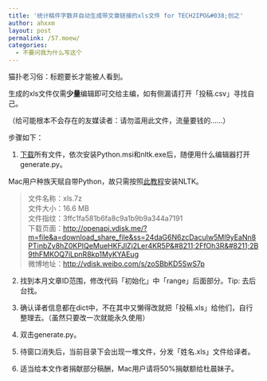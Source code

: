 ```yaml
---
title: '统计稿件字数并自动生成带文章链接的xls文件 for TECH2IPO&#038;创之'
author: ahxxm
layout: post
permalink: /57.moew/
categories:
  - 不要问我为什么写这个
---
```

猫扑老习俗：标题要长才能被人看到。

生成的xls文件仅需**少量**编辑即可交给主编，如有侧漏请打开「投稿.csv」寻找自己。

（给可能根本不会存在的友媒读者：请勿滥用此文件，流量要钱的……）

步骤如下：

1. <a href="http://openapi.vdisk.me/?m=file&a=download_share_file&ss=24daG6N6zcDacuIw5Ml9yEaNn8PTinbZy8hZ0KPIQeMueHKFJlZj2Ler4KR5P--2FfOh3R--2B9thFMKOQ7iLpnR8kp1MyKYAEug" target="_blank">下载</a>所有文件，依次安装Python.msi和nltk.exe后，随便用什么编辑器打开generate.py。

Mac用户种族天赋自带Python，故只需按照<a href="http://www.nltk.org/install.html%20" target="_blank">此教程</a>安装NLTK。

> 文件名称：xls.7z  
> 文件大小：16.6 MB  
> 文件指纹：3ffc1fa581b6fa8c9a1b9b9a344a7191  
> 下载页面：<a href="http://openapi.vdisk.me/?m=file&a=download_share_file&ss=24daG6N6zcDacuIw5Ml9yEaNn8PTinbZy8hZ0KPIQeMueHKFJlZj2Ler4KR5P--2FfOh3R--2B9thFMKOQ7iLpnR8kp1MyKYAEug" target="_blank">http://openapi.vdisk.me/?m=file&a=download_share_file&ss=24daG6N6zcDacuIw5Ml9yEaNn8PTinbZy8hZ0KPIQeMueHKFJlZj2Ler4KR5P&#8211;2FfOh3R&#8211;2B9thFMKOQ7iLpnR8kp1MyKYAEug</a>  
> 微博地址：http://vdisk.weibo.com/s/zoSBbKD5SwS7p

2. 找到本月文章ID范围，修改代码「初始化」中「range」后面部分。Tip: 去后台找。

3. 确认译者信息都在dict中，不在其中又懒得改就把「投稿.xls」给他们，自行整理去。（虽然只要改一次就能永久使用）

4. 双击generate.py。

5. 待窗口消失后，当前目录下会出现一堆文件，分发「姓名.xls」文件给译者。

6. 适当给本文作者捐献部分稿酬，Mac用户请将50%捐献额给杜晨妹子。